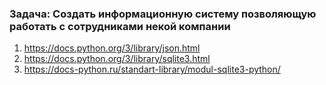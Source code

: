 ### Задача: Создать информационную систему позволяющую работать с сотрудниками некой компании 

1. https://docs.python.org/3/library/json.html
2. https://docs.python.org/3/library/sqlite3.html
3. https://docs-python.ru/standart-library/modul-sqlite3-python/